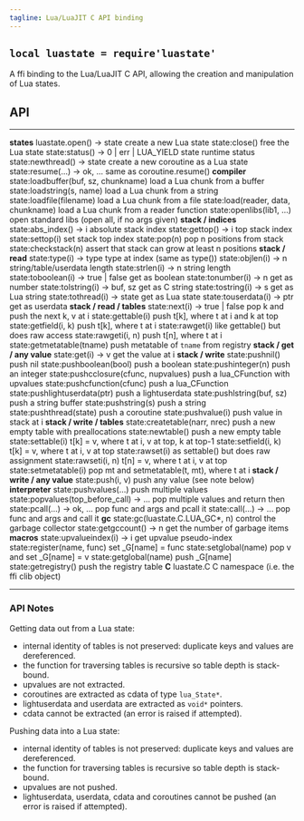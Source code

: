 ```yaml
---
tagline: Lua/LuaJIT C API binding
---
```


## `local luastate = require'luastate'`

A ffi binding to the Lua/LuaJIT C API, allowing the creation and manipulation
of Lua states.

## API

--------------------------------------- --------------------------------------
__states__
luastate.open() -> state                create a new Lua state
state:close()                           free the Lua state
state:status() -> 0 | err | LUA_YIELD   state runtime status
state:newthread() -> state              create a new coroutine as a Lua state
state:resume(...) -> ok, ...            same as coroutine.resume()
__compiler__
state:loadbuffer(buf, sz, chunkname)    load a Lua chunk from a buffer
state:loadstring(s, name)               load a Lua chunk from a string
state:loadfile(filename)                load a Lua chunk from a file
state:load(reader, data, chunkname)     load a Lua chunk from a reader function
state:openlibs(lib1, ...)               open standard libs (open all, if no args given)
__stack / indices__
state:abs_index() -> i                  absolute stack index
state:gettop() -> i                     top stack index
state:settop(i)                         set stack top index
state:pop(n)                            pop n positions from stack
state:checkstack(n)                     assert that stack can grow at least n positions
__stack / read__
state:type(i) -> type                   type at index (same as type())
state:objlen(i) -> n                    string/table/userdata length
state:strlen(i) -> n                    string length
state:toboolean(i) -> true | false      get as boolean
state:tonumber(i) -> n                  get as number
state:tolstring(i) -> buf, sz           get as C string
state:tostring(i) -> s                  get as Lua string
state:tothread(i) -> state              get as Lua state
state:touserdata(i) -> ptr              get as userdata
__stack / read / tables__
state:next(i) -> true | false           pop k and push the next k, v at i
state:gettable(i)                       push t[k], where t at i and k at top
state:getfield(i, k)                    push t[k], where t at i
state:rawget(i)                         like gettable() but does raw access
state:rawgeti(i, n)                     push t[n], where t at i
state:getmetatable(tname)               push metatable of `tname` from registry
__stack / get / any value__
state:get(i) -> v                       get the value at i
__stack / write__
state:pushnil()                         push nil
state:pushboolean(bool)                 push a boolean
state:pushinteger(n)                    push an integer
state:pushcclosure(cfunc, nupvalues)    push a lua_CFunction with upvalues
state:pushcfunction(cfunc)              push a lua_CFunction
state:pushlightuserdata(ptr)            push a lightuserdata
state:pushlstring(buf, sz)              push a string buffer
state:pushstring(s)                     push a string
state:pushthread(state)                 push a coroutine
state:pushvalue(i)                      push value in stack at i
__stack / write / tables__
state:createtable(narr, nrec)           push a new empty table with preallocations
state:newtable()                        push a new empty table
state:settable(i)                       t[k] = v, where t at i, v at top, k at top-1
state:setfield(i, k)                    t[k] = v, where t at i, v at top
state:rawset(i)                         as settable() but does raw assignment
state:rawseti(i, n)                     t[n] = v, where t at i, v at top
state:setmetatable(i)                   pop mt and setmetatable(t, mt), where t at i
__stack / write / any value__
state:push(i, v)                        push any value (see note below)
__interpreter__
state:pushvalues(...)                   push multiple values
state:popvalues(top_before_call) -> ... pop multiple values and return then
state:pcall(...) -> ok, ...             pop func and args and pcall it
state:call(...) -> ...                  pop func and args and call it
__gc__
state:gc(luastate.C.LUA_GC*, n)         control the garbage collector
state:getgccount() -> n                 get the number of garbage items
__macros__
state:upvalueindex(i) -> i              get upvalue pseudo-index
state:register(name, func)              set _G[name] = func
state:setglobal(name)                   pop v and set _G[name] = v
state:getglobal(name)                   push _G[name]
state:getregistry()                     push the registry table
__C__
luastate.C                              C namespace (i.e. the ffi clib object)
--------------------------------------- --------------------------------------

### API Notes

Getting data out from a Lua state:

  * internal identity of tables is not preserved: duplicate keys
  and values are dereferenced.
  * the function for traversing tables is recursive so table depth
  is stack-bound.
  * upvalues are not extracted.
  * coroutines are extracted as cdata of type `lua_State*`.
  * lightuserdata and userdata are extracted as `void*` pointers.
  * cdata cannot be extracted (an error is raised if attempted).

Pushing data into a Lua state:

  * internal identity of tables is not preserved: duplicate keys
  and values are dereferenced.
  * the function for traversing tables is recursive so table depth
  is stack-bound.
  * upvalues are not pushed.
  * lightuserdata, userdata, cdata and coroutines cannot be pushed
  (an error is raised if attempted).

